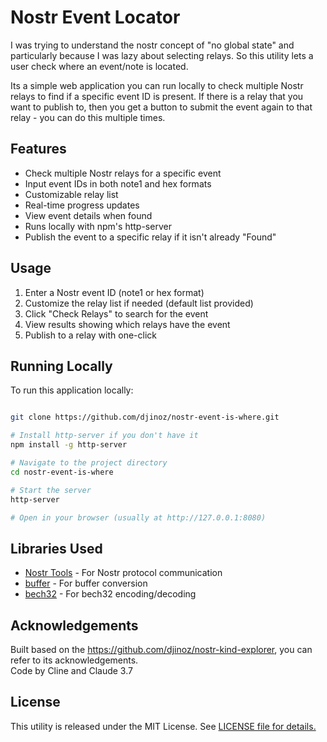 # Nostr Event Locator

I was trying to understand the nostr concept of "no global state" and particularly because I was lazy about selecting relays. So this utility lets a user check where an event/note is located.

Its a simple web application you can run locally to check multiple Nostr relays to find if a specific event ID is present. If there is a relay that you want to publish to, then you get a button to submit the event again to that relay - you can do this multiple times.

## Features

- Check multiple Nostr relays for a specific event
- Input event IDs in both note1 and hex formats
- Customizable relay list
- Real-time progress updates
- View event details when found
- Runs locally with npm's http-server
- Publish the event to a specific relay if it isn't already "Found"

## Usage

1. Enter a Nostr event ID (note1 or hex format)
2. Customize the relay list if needed (default list provided)
3. Click "Check Relays" to search for the event
4. View results showing which relays have the event
5. Publish to a relay with one-click

## Running Locally

To run this application locally:

```bash

git clone https://github.com/djinoz/nostr-event-is-where.git

# Install http-server if you don't have it
npm install -g http-server

# Navigate to the project directory
cd nostr-event-is-where

# Start the server
http-server

# Open in your browser (usually at http://127.0.0.1:8080)
```

## Libraries Used

- [Nostr Tools](https://github.com/nbd-wtf/nostr-tools) - For Nostr protocol communication
- [buffer](https://github.com/feross/buffer) - For buffer conversion
- [bech32](https://github.com/sipa/bech32) - For bech32 encoding/decoding

## Acknowledgements
Built based on the https://github.com/djinoz/nostr-kind-explorer, you can refer to its acknowledgements.   
Code by Cline and Claude 3.7

## License
   
This utility is released under the MIT License. See [LICENSE file for details.](https://opensource.org/license/mit)
